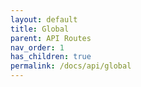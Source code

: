 ```yaml
---
layout: default
title: Global
parent: API Routes
nav_order: 1
has_children: true
permalink: /docs/api/global
---
```

